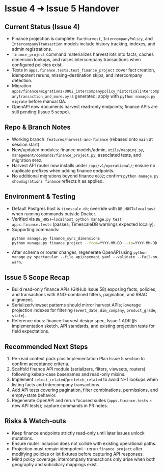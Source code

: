 # Issue 4 ➜ Issue 5 Handover

## Current Status (Issue 4)
- Finance projection is complete: `FactHarvest`, `IntercompanyPolicy`, and `IntercompanyTransaction` models include history tracking, indexes, and admin registrations.
- `finance_project` command materializes harvest lots into facts, caches dimension lookups, and raises intercompany transactions when configured policies exist.
- Tests in `apps.finance.tests.test_finance_project` cover fact creation, idempotent reruns, missing-destination skips, and intercompany detection.
- Migration `apps/finance/migrations/0002_intercompanypolicy_historicalintercompanytransaction_and_more.py` is generated; apply with `python manage.py migrate` before manual QA.
- OpenAPI now documents harvest read-only endpoints; finance APIs are still pending (Issue 5 scope).

## Repo & Branch Notes
- Working branch: `features/harvest-and-finance` (rebased onto `main` at session start).
- New/updated modules: finance models/admin, `utils/mapping.py`, `management/commands/finance_project.py`, associated tests, and migration `0002`.
- Harvest API router now installs under `/api/v1/operational/`; ensure no duplicate prefixes when adding finance endpoints.
- No additional migrations beyond finance `0002`; confirm `python manage.py showmigrations finance` reflects it as applied.

## Environment & Testing
- Default Postgres host is `timescale-db`; override with `DB_HOST=localhost` when running commands outside Docker.
- Verified via `DB_HOST=localhost python manage.py test apps.finance.tests` (passes; TimescaleDB warnings expected locally).
- Supporting commands:
  ```bash
  python manage.py finance_sync_dimensions
  python manage.py finance_project --from=YYYY-MM-DD --to=YYYY-MM-DD
  ```
- After schema or router changes, regenerate OpenAPI using `python manage.py spectacular --file api/openapi.yaml --validate --fail-on-warn`.

## Issue 5 Scope Recap
- Build read-only finance APIs (GitHub Issue 58) exposing facts, policies, and transactions with AND-combined filters, pagination, and RBAC alignment.
- Serializer/viewset patterns should mirror harvest APIs; leverage projection indexes for filtering (`event_date`, `dim_company`, `product_grade`, `state`).
- Reference docs: finance-harvest design spec, Issue 1 ADR §5 implementation sketch, API standards, and existing projection tests for field expectations.

## Recommended Next Steps
1. Re-read context pack plus Implementation Plan Issue 5 section to confirm acceptance criteria.
2. Scaffold finance API module (serializers, filters, viewsets, routers) following kebab-case basenames and read-only mixins.
3. Implement `select_related`/`prefetch_related` to avoid N+1 lookups when listing facts and intercompany transactions.
4. Add API tests covering pagination, filter combinations, permissions, and empty-state behavior.
5. Regenerate OpenAPI and rerun focused suites (`apps.finance.tests` + new API tests); capture commands in PR notes.

## Risks & Watch-outs
- Keep finance endpoints strictly read-only until later issues unlock mutations.
- Ensure router inclusion does not collide with existing operational paths.
- Projection must remain idempotent—rerun `finance_project` after modifying policies or lot fixtures before capturing API responses.
- Mind policy coverage: intercompany transactions only arise when both geography and subsidiary mappings exist.
